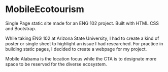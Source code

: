 # MobileEcotourism
Single Page static site made for an ENG 102 project.
Built with HTML CSS and Bootstrap.

While taking ENG 102 at Arizona State University, I had to create a kind of poster or single sheet to highlight an issue I had researched.
For practice in building static pages, I decided to create a webpage for my project.

Mobile Alabama is the location focus while the CTA is to designate more space to be reserved for the diverse ecosystem.
